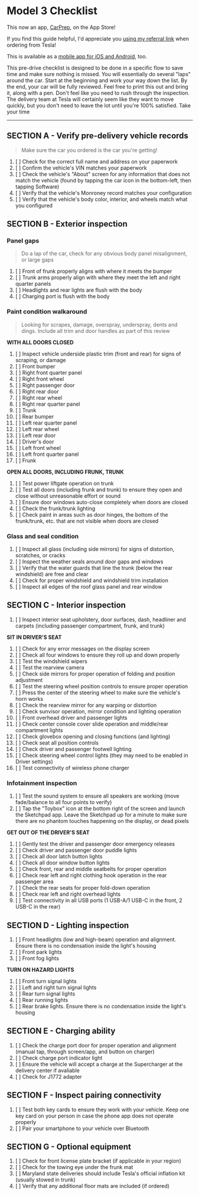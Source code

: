 # Model 3 Checklist #

This now an app, [CarPrep](https://apps.apple.com/us/app/carprep/id6670447342), on the App Store! 

If you find this guide helpful, I'd appreciate you [using my referral link](https://www.tesla.com/referral/mykel48491) when ordering from Tesla!

This is available as a [mobile app for iOS and Android](https://teslaprep.glideapp.io), too.

This pre-drive checklist is designed to be done in a specific flow to save time and make sure nothing is missed. You will essentially do several "laps" around the car. Start at the beginning and work your way down the list. By the end, your car will be fully reviewed. Feel free to print this out and bring it, along with a pen. Don't feel like you need to rush through the inspection. The delivery team at Tesla will certainly seem like they want to move quickly, but you don't need to leave the lot until you're 100% satisfied. Take your time

---

## SECTION A - Verify pre-delivery vehicle records ##

> Make sure the car you ordered is the car you're getting!

1. [ ] Check for the correct full name and address on your paperwork
1. [ ] Confirm the vehicle's VIN matches your paperwork
1. [ ] Check the vehicle's "About" screen for any information that does not match the vehicle (found by tapping the car icon in the bottom-left, then tapping Software)
1. [ ] Verify that the vehicle's Monroney record matches your configuration
1. [ ] Verify that the vehicle's body color, interior, and wheels match what you configured

## SECTION B - Exterior inspection ##

### Panel gaps ###

> Do a lap of the car, check for any obvious body panel misalignment, or large gaps

1. [ ] Front of frunk properly aligns with where it meets the bumper
1. [ ] Trunk arms properly align with where they meet the left and right quarter panels
1. [ ] Headlights and rear lights are flush with the body
1. [ ] Charging port is flush with the body

### Paint condition walkaround ###

> Looking for scrapes, damage, overspray, underspray, dents and dings. Include all trim and door handles as part of this review

**WITH ALL DOORS CLOSED**
1. [ ] Inspect vehicle underside plastic trim (front and rear) for signs of scraping, or damage
1. [ ] Front bumper
1. [ ] Right front quarter panel
1. [ ] Right front wheel
1. [ ] Right passenger door
1. [ ] Right rear door
1. [ ] Right rear wheel
1. [ ] Right rear quarter panel
1. [ ] Trunk
1. [ ] Rear bumper
1. [ ] Left rear quarter panel
1. [ ] Left rear wheel
1. [ ] Left rear door
1. [ ] Driver's door
1. [ ] Left front wheel
1. [ ] Left front quarter panel
1. [ ] Frunk

**OPEN ALL DOORS, INCLUDING FRUNK, TRUNK**
1. [ ] Test power liftgate operation on trunk
1. [ ] Test all doors (including frunk and trunk) to ensure they open and close without unreasonable effort or sound
1. [ ] Ensure door windows auto-close completely when doors are closed
1. [ ] Check the frunk/trunk lighting
1. [ ] Check paint in areas such as door hinges, the bottom of the frunk/trunk, etc. that are not visible when doors are closed

### Glass and seal condition
1. [ ] Inspect all glass (including side mirrors) for signs of distortion, scratches, or cracks
1. [ ] Inspect the weather seals around door gaps and windows
1. [ ] Verify that the water guards that line the trunk (below the rear windshield) are free and clear
1. [ ] Check for proper windshield and windshield trim installation
1. [ ] Inspect all edges of the roof glass panel and rear window


## SECTION C - Interior inspection

1. [ ] Inspect interior seat upholstery, door surfaces, dash, headliner and carpets (including passenger compartment, frunk, and trunk)

**SIT IN DRIVER'S SEAT**
1. [ ] Check for any error messages on the display screen
1. [ ] Check all four windows to ensure they roll up and down properly
1. [ ] Test the windshield wipers
1. [ ] Test the rearview camera
1. [ ] Check side mirrors for proper operation of folding and position adjustment
1. [ ] Test the steering wheel position controls to ensure proper operation
1. [ ] Press the center of the steering wheel to make sure the vehicle's horn works
1. [ ] Check the rearview mirror for any warping or distortion
1. [ ] Check sunvisor operation, mirror condition and lighting operation
1. [ ] Front overhead driver and passenger lights
1. [ ] Check center console cover slide operation and middle/rear compartment lights
1. [ ] Check glovebox opening and closing functions (and lighting)
1. [ ] Check seat all position controls
1. [ ] Check driver and passenger footwell lighting
1. [ ] Check steering wheel control lights (they may need to be enabled in Driver settings)
1. [ ] Test connectivity of wireless phone charger

### Infotainment inspection
1. [ ] Test the sound system to ensure all speakers are working (move fade/balance to all four points to verify)
1. [ ] Tap the "Toybox" icon at the bottom right of the screen and launch the Sketchpad app. Leave the Sketchpad up for a minute to make sure there are no phantom touches happening on the display, or dead pixels

**GET OUT OF THE DRIVER'S SEAT**
1. [ ] Gently test the driver and passenger door emergency releases
1. [ ] Check driver and passenger door puddle lights
1. [ ] Check all door latch button lights
1. [ ] Check all door window button lights
1. [ ] Check front, rear and middle seatbelts for proper operation
1. [ ] Check rear left and right clothing hook operation in the rear passenger area
1. [ ] Check the rear seats for proper fold-down operation
1. [ ] Check rear left and right overhead lights
1. [ ] Test connectivity in all USB ports (1 USB-A/1 USB-C in the front, 2 USB-C in the rear)


## SECTION D - Lighting inspection
1. [ ] Front headlights (low and high-beam) operation and alignment. Ensure there is no condensation inside the light's housing
1. [ ] Front park lights
1. [ ] Front fog lights

**TURN ON HAZARD LIGHTS**
1. [ ] Front turn signal lights
1. [ ] Left and right turn signal lights
1. [ ] Rear turn signal lights
1. [ ] Rear running lights
1. [ ] Rear brake lights. Ensure there is no condensation inside the light's housing


## SECTION E - Charging ability
1. [ ] Check the charge port door for proper operation and alignment (manual tap, through screen/app, and button on charger)
1. [ ] Check charge port indicator light
1. [ ] Ensure the vehicle will accept a charge at the Supercharger at the delivery center if avaliable
1. [ ] Check for J1772 adapter


## SECTION F - Inspect pairing connectivity
1. [ ] Test both key cards to ensure they work with your vehicle. Keep one key card on your person in case the phone app does not operate properly
1. [ ] Pair your smartphone to your vehicle over Bluetooth


## SECTION G - Optional equipment
1. [ ] Check for front license plate bracket (if applicable in your region)
1. [ ] Check for the towing eye under the frunk mat
1. [ ] Maryland state deliveries should include Tesla's official inflation kit (usually stowed in trunk)
1. [ ] Verify that any additional floor mats are included (if ordered)
